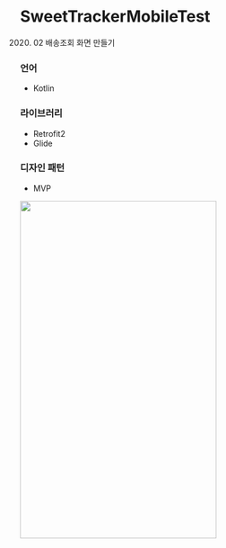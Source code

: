 # SweetTrackerMobileTest
2020. 02 배송조회 화면 만들기

### 언어
- Kotlin

### 라이브러리
- Retrofit2
- Glide

### 디자인 패턴
- MVP

<img src="https://user-images.githubusercontent.com/70570798/104839445-87eb0600-5904-11eb-91a0-c8a1a3324835.png"  width="350" height="600">
